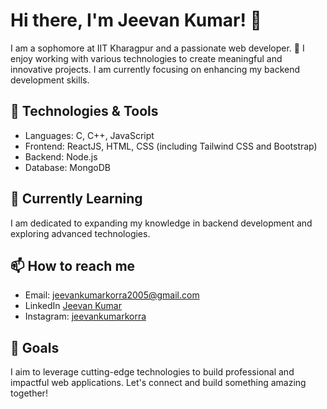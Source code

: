 # Hi there, I'm Jeevan Kumar! 👋

I am a sophomore at IIT Kharagpur and a passionate web developer. 🚀 I enjoy working with various technologies to create meaningful and innovative projects. I am currently focusing on enhancing my backend development skills.

## 🔧 Technologies & Tools

- Languages: C, C++, JavaScript
- Frontend: ReactJS, HTML, CSS (including Tailwind CSS and Bootstrap)
- Backend: Node.js
- Database: MongoDB

## 🌱 Currently Learning

I am dedicated to expanding my knowledge in backend development and exploring advanced technologies.

## 📫 How to reach me

- Email: jeevankumarkorra2005@gmail.com
- LinkedIn [Jeevan Kumar](https://www.linkedin.com/in/jeevan-kumar-068726252/)
- Instagram: [jeevankumarkorra](https://www.instagram.com/jeevankumarkorra/)

## 🚀 Goals

I aim to leverage cutting-edge technologies to build professional and impactful web applications. Let's connect and build something amazing together!

<!--
You can add more sections and details based on your preferences and experiences. Feel free to customize it as needed!
-->

